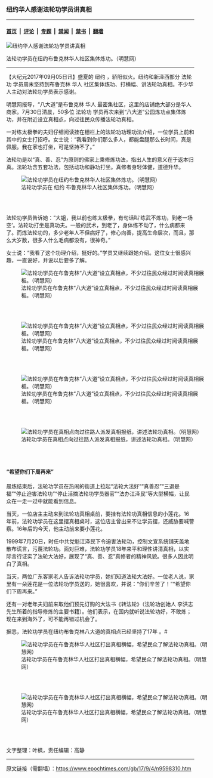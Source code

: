 ### 纽约华人感谢法轮功学员讲真相

---

#### [首页](../../../..?n9598310) &nbsp;|&nbsp; [评论](../../../../../epoch-comment?n9598310) &nbsp;|&nbsp; [专题](../../../../../epoch-special?n9598310) &nbsp;|&nbsp; [禁闻](../../../../../epoch-news?n9598310) &nbsp;|&nbsp; [禁书](../../../../../books?n9598310) &nbsp;|&nbsp; [翻墙](https://github.com/gfw-breaker/nogfw/blob/master/README.md?n9598310)


<div><img alt="纽约华人感谢法轮功学员讲真相" class="attachment-djy_600_400 size-djy_600_400 wp-post-image" src="https://i.epochtimes.com/assets/uploads/2017/09/1-35-600x400.jpg"/>
<div class="caption">
 <p>
  法轮功学员在纽约布鲁克林华人社区集体炼功。（明慧网）
 </p>
</div></div><hr/><div class="post_content" id="artbody" itemprop="articleBody">
 <!-- article content begin -->
 <p>
  【大纪元2017年09月05日讯】盛夏的
  <ok href="https://www.epochtimes.com/gb/tag/%E7%BA%BD%E7%BA%A6.html">
   纽约
  </ok>
  ，骄阳似火。纽约和新泽西部分
  <ok href="https://www.epochtimes.com/gb/tag/%E6%B3%95%E8%BD%AE%E5%8A%9F.html">
   法轮功
  </ok>
  学员周末坚持到布鲁克林
  <ok href="https://www.epochtimes.com/gb/tag/%E5%8D%8E%E4%BA%BA.html">
   华人
  </ok>
  社区集体炼功、打横幅、讲法轮功真相。不少华人主动对法轮功学员表示感谢。
 </p>
 <p>
  明慧网报导，“八大道”是布鲁克林
  <ok href="https://www.epochtimes.com/gb/tag/%E5%8D%8E%E4%BA%BA.html">
   华人
  </ok>
  最密集社区，这里的店铺绝大部分是华人商家。7月30日清晨，50多位
  <ok href="https://www.epochtimes.com/gb/tag/%E6%B3%95%E8%BD%AE%E5%8A%9F.html">
   法轮功
  </ok>
  学员再次来到“八大道”公园炼功点集体炼功，并在附近设立真相点，向过往民众传播法轮功真相。
 </p>
 <p>
  一对练太极拳的夫妇仔细阅读挂在栅栏上的法轮功功理功法介绍，一位学员上前和其中的女士打招呼。女士说：“我看到你们那么多人，都能盘腿那么长时间，真是佩服。我在家也打坐，可是坚持不了。”
 </p>
 <p>
  法轮功是以“真、善、忍”为原则的佛家上乘修炼功法，指出人生的意义在于返本归真。法轮功含五套功法，包括动功和静功打坐。真修者身轻体健，道德升华。
 </p>
 <figure class="wp-caption aligncenter" style="width: 500px">
  <ok href=" http://www.minghui.org/mh/article_images/2017-9-2-brooklyn-chinatown_02.jpg" target="_blank">
   <img alt="法轮功学员在纽约布鲁克林华人社区集体炼功。（明慧网）" class="size-medium" src=" http://www.minghui.org/mh/article_images/2017-9-2-brooklyn-chinatown_02.jpg"/>
  </ok>
  <br/><figcaption class="wp-caption-text">
   法轮功学员在
   <ok href="https://www.epochtimes.com/gb/tag/%E7%BA%BD%E7%BA%A6.html">
    纽约
   </ok>
   布鲁克林华人社区集体炼功。（明慧网）
  </figcaption><br/>
 </figure><br/>
 <p>
  法轮功学员告诉她：“大姐，我以前也练太极拳，有句话叫‘练武不炼功，到老一场空’。法轮功打坐是真功夫。一般的武术，到老了，身体练不动了，什么病都来了。而炼法轮功的，多少老年人不但病好了，修心向善，提高生命层次，而且，那么大岁数，很多人什么毛病都没有，很神奇。”
 </p>
 <p>
  女士说：“我看了这个功理介绍，挺好的。”学员又继续跟她介绍。这位女士很感兴趣，一直说好，并说以后要多了解。
 </p>
 <figure class="wp-caption aligncenter" style="width: 500px">
  <ok href="http://www.minghui.org/mh/article_images/2017-9-2-brooklyn-chinatown_03.jpg" target="_blank">
   <img alt="法轮功学员在布鲁克林“八大道”设立真相点，不少过往民众经过时阅读真相展板。（明慧网）" class="size-medium" src="//www.minghui.org/mh/article_images/2017-9-2-brooklyn-chinatown_03.jpg"/>
  </ok>
  <br/><figcaption class="wp-caption-text">
   法轮功学员在布鲁克林“八大道”设立真相点，不少过往民众经过时阅读真相展板。（明慧网）
  </figcaption><br/>
 </figure><br/>
 <figure class="wp-caption aligncenter" style="width: 500px">
  <ok href="http://www.minghui.org/mh/article_images/2017-9-2-brooklyn-chinatown_04.jpg" target="_blank">
   <img alt="法轮功学员在布鲁克林“八大道”设立真相点，不少过往民众经过时阅读真相展板。（明慧网）" class="size-medium" src="//www.minghui.org/mh/article_images/2017-9-2-brooklyn-chinatown_04.jpg"/>
  </ok>
  <br/><figcaption class="wp-caption-text">
   法轮功学员在布鲁克林“八大道”设立真相点，不少过往民众经过时阅读真相展板。（明慧网）
  </figcaption><br/>
 </figure><br/>
 <figure class="wp-caption aligncenter" style="width: 500px">
  <ok href="http://www.minghui.org/mh/article_images/2017-9-2-brooklyn-chinatown_05.jpg" target="_blank">
   <img alt="法轮功学员在布鲁克林“八大道”设立真相点，不少过往民众经过时阅读真相展板。（明慧网）" class="size-medium" src="//www.minghui.org/mh/article_images/2017-9-2-brooklyn-chinatown_05.jpg"/>
  </ok>
  <br/><figcaption class="wp-caption-text">
   法轮功学员在布鲁克林“八大道”设立真相点，不少过往民众经过时阅读真相展板。（明慧网）
  </figcaption><br/>
 </figure><br/>
 <figure class="wp-caption aligncenter" style="width: 500px">
  <ok href="http://www.minghui.org/mh/article_images/2017-9-2-brooklyn-chinatown_06.jpg" target="_blank">
   <img alt="法轮功学员在真相点向过往路人派发真相报纸，讲述法轮功真相。（明慧网）" class="size-medium" src="//www.minghui.org/mh/article_images/2017-9-2-brooklyn-chinatown_06.jpg"/>
  </ok>
  <br/><figcaption class="wp-caption-text">
   法轮功学员在真相点向过往路人派发真相报纸，讲述法轮功真相。（明慧网）
  </figcaption><br/>
 </figure><br/>
 <h4>
  “希望你们下周再来”
 </h4>
 <p>
  晨炼结束后，法轮功学员在热闹的街道上拉起“法轮大法好”“真善忍”“三退是福”“停止迫害法轮功”“停止活摘法轮功学员器官”“法办江泽民”等大型横幅，让民众在一走一过中就能看到信息。
 </p>
 <p>
  当天，一位店主主动来到法轮功真相桌前，要挂有法轮功真相信息的小莲花。16年前，法轮功学员在这里摆真相桌时，这位店主曾出来不让学员摆，还威胁要喊警察。16年后的今天，他主动前来要小莲花。
 </p>
 <p>
  1999年7月20日，时任中共党魁江泽民下令迫害法轮功，控制文宣系统铺天盖地散布谎言，污蔑法轮功。面对巨难，法轮功学员18年来平和理性讲清真相，以实际言行证实了法轮大法好，展现了“真、善、忍”真修者的精神风貌。很多人因此明白了真相。
 </p>
 <p>
  当天，两位广东客家老人告诉法轮功学员，她们知道法轮大法好。一位老人说，家里有一朵莲花是一位法轮功学员送的，她很喜欢，并说：“你们辛苦了！”“希望你们下周再来。”
 </p>
 <p>
  还有一对老年夫妇前来取他们预先订购的大法书《转法轮》（法轮功创始人
  <ok href="https://www.epochtimes.com/gb/tag/%E6%9D%8E%E6%B4%AA%E5%BF%97.html">
   李洪志
  </ok>
  先生所着的指导修炼的主要书籍）。他们表示，在国内就听说法轮功好，不敢炼；现在来到海外了，可不能再错过机会了。
 </p>
 <p>
  据悉，法轮功学员在纽约布鲁克林八大道的真相点已经坚持了17年 。#
 </p>
 <figure class="wp-caption aligncenter" style="width: 500px">
  <ok href="http://www.minghui.org/mh/article_images/2017-9-2-brooklyn-chinatown_07.jpg" target="_blank">
   <img alt="法轮功学员在布鲁克林华人社区打出真相横幅，希望民众了解法轮功真相。（明慧网）" class="size-medium" src="//www.minghui.org/mh/article_images/2017-9-2-brooklyn-chinatown_07.jpg"/>
  </ok>
  <br/><figcaption class="wp-caption-text">
   法轮功学员在布鲁克林华人社区打出真相横幅，希望民众了解法轮功真相。（明慧网）
  </figcaption><br/>
 </figure><br/>
 <figure class="wp-caption aligncenter" style="width: 500px">
  <ok href="http://www.minghui.org/mh/article_images/2017-9-2-brooklyn-chinatown_08.jpg" target="_blank">
   <img alt="法轮功学员在布鲁克林华人社区打出真相横幅，希望民众了解法轮功真相。（明慧网）" class="size-medium" src="//www.minghui.org/mh/article_images/2017-9-2-brooklyn-chinatown_08.jpg"/>
  </ok>
  <br/><figcaption class="wp-caption-text">
   法轮功学员在布鲁克林华人社区打出真相横幅，希望民众了解法轮功真相。（明慧网）
  </figcaption><br/>
 </figure><br/>
 <p>
  文字整理：叶枫，责任编辑：高静
 </p>
 <!-- article content end -->
 <div id="below_article_ad">
 </div>
</div>


---

原文链接（需翻墙）：https://www.epochtimes.com/gb/17/9/4/n9598310.htm